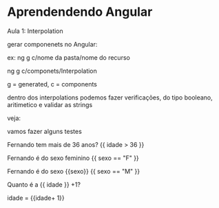 # Aprendendendo Angular

Aula 1:
Interpolation

gerar componenets no Angular:

ex: ng g c/nome da pasta/nome do recurso

ng g c/componets/Interpolation

g = generated, c = components 

dentro dos interpolations podemos fazer verificações, do tipo booleano, aritimetico e validar as strings


veja:

<p>vamos fazer alguns testes</p>

<p>Fernando tem mais de 36 anos? {{ idade > 36 }}</p>

<p>Fernando é do sexo feminino {{ sexo == "F" }}</p>


<p>Fernando é do sexo  {{sexo}} {{ sexo == "M" }}</p>

<p>Quanto é a {{ idade }} +1?</p>
<p>idade = {{idade+ 1}}</p>

